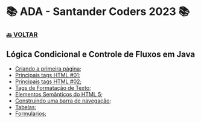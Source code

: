 # 📚 ADA - Santander Coders 2023 📚

### [🔙 **VOLTAR**](../../)

## **Lógica Condicional e Controle de Fluxos em Java**

- [Criando a primeira página](/Web-Front-End/HTML/primeiro.html);
- [Principais tags HTML #01](/Web-Front-End/HTML/principais_tags_html_01.html);
- [Principais tags HTML #02](/Web-Front-End/HTML/principais_tags_html_02.html);
- [Tags de Formatação de Texto](/Web-Front-End/HTML/tags_de_formatacao.html);
- [Elementos Semânticos do HTML 5](/Web-Front-End/HTML/elementos_semanticos.html);
- [Construindo uma barra de navegação](/Web-Front-End/HTML/barra_de_navegacao.html);
- [Tabelas](/Web-Front-End/HTML/tabelas.html);
- [Formularios](/Web-Front-End/HTML/formularios.html);

&nbsp;
